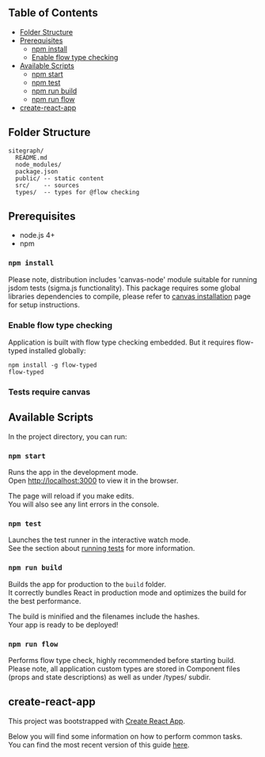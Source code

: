 
## Table of Contents

- [Folder Structure](#folder-structure)
- [Prerequisites](#prerequisites)
  - [npm install](#npm-install)
  - [Enable flow type checking](enable-flow-type-checking)
- [Available Scripts](#available-scripts)
  - [npm start](#npm-start)
  - [npm test](#npm-test)
  - [npm run build](#npm-run-build)
  - [npm run flow](#npm-run-flow)
- [create-react-app](#create-react-app)

## Folder Structure

```
sitegraph/
  README.md
  node_modules/
  package.json
  public/ -- static content
  src/    -- sources
  types/  -- types for @flow checking
```

## Prerequisites

- node.js 4+
- npm

### `npm install`

Please note, distribution includes 'canvas-node' module suitable for running jsdom tests (sigma.js functionality). This package requires some global libraries dependencies to compile, please refer to [canvas installation](https://github.com/Automattic/node-canvas#installation) page for setup instructions.

### Enable flow type checking

Application is built with flow type checking embedded. But it requires flow-typed installed globally:

```
npm install -g flow-typed
flow-typed
```

### Tests require canvas


## Available Scripts

In the project directory, you can run:

### `npm start`

Runs the app in the development mode.<br>
Open [http://localhost:3000](http://localhost:3000) to view it in the browser.

The page will reload if you make edits.<br>
You will also see any lint errors in the console.

### `npm test`

Launches the test runner in the interactive watch mode.<br>
See the section about [running tests](#running-tests) for more information.

### `npm run build`

Builds the app for production to the `build` folder.<br>
It correctly bundles React in production mode and optimizes the build for the best performance.

The build is minified and the filenames include the hashes.<br>
Your app is ready to be deployed!

### `npm run flow`

Performs flow type check, highly recommended before starting build.
Please note, all application custom types are stored in Component files (props and state descriptions) as well as under /types/ subdir.


## create-react-app

This project was bootstrapped with [Create React App](https://github.com/facebookincubator/create-react-app).

Below you will find some information on how to perform common tasks.<br>
You can find the most recent version of this guide [here](https://github.com/facebookincubator/create-react-app/blob/master/packages/react-scripts/template/README.md).

